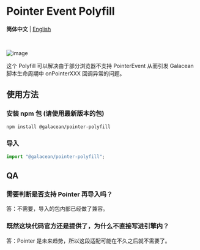 # Pointer Event Polyfill

<p align='left'>
<b>简体中文</b> | <a href="https://github.com/galacean/polyfill-pointer-event/blob/main/README.md">English</a>
<!-- Contributors: Thanks for geting interested, however we DON'T accept new transitions to the README, thanks. -->
</p>

<br>

![image](https://user-images.githubusercontent.com/7768919/167619363-b358b4af-c3c2-4aa9-a2d7-a7b04cb84330.png)

这个 Polyfill 可以解决由于部分浏览器不支持 PointerEvent 从而引发 Galacean 脚本生命周期中 onPointerXXX 回调异常的问题。

## 使用方法

### 安装 npm 包 (请使用最新版本的包)

```sh
npm install @galacean/pointer-polyfill
```

### 导入

```javascript
import "@galacean/pointer-polyfill";
```

## QA

### 需要判断是否支持 Pointer 再导入吗？

答：不需要，导入的包内部已经做了兼容。

### 既然这块代码官方还是提供了，为什么不直接写进引擎内？

答：Pointer 是未来趋势，所以这段适配可能在不久之后就不需要了。
